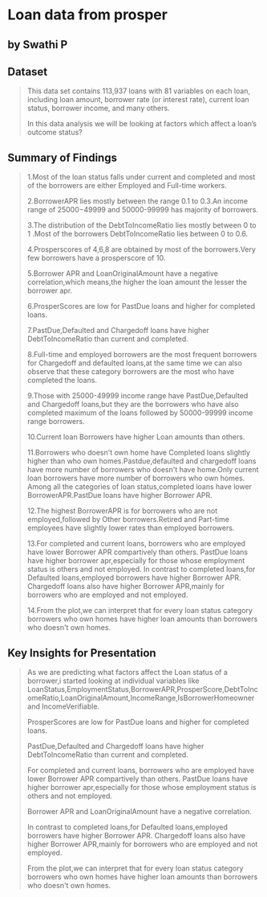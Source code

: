 # Loan data from prosper
## by Swathi P


## Dataset

> This data set contains 113,937 loans with 81 variables on each loan, including loan amount, borrower rate (or interest rate), current loan status, borrower income, and many others.
>
>In this data analysis we will be looking at factors which affect a loan’s outcome status?


## Summary of Findings

>1.Most of the loan status falls under current and completed and most of the borrowers are either Employed and Full-time workers.
>
>2.BorrowerAPR lies mostly between the range 0.1 to 0.3.An income range of 25000−49999 and 50000-99999 has majority of borrowers.
>
>3.The distribution of the DebtToIncomeRatio lies mostly between 0 to 1 .Most of the borrowers DebtToIncomeRatio lies between 0 to 0.6.
>
>4.Prosperscores of 4,6,8 are obtained by most of the borrowers.Very few borrowers have a prosperscore of 10.
>
>5.Borrower APR and LoanOriginalAmount have a negative correlation,which means,the higher the loan amount the lesser the borrower apr.
>
>6.ProsperScores are low for PastDue loans and higher for completed loans.
>
>7.PastDue,Defaulted and Chargedoff loans have higher DebtToIncomeRatio than current and completed.
>
>8.Full-time and employed borrowers are the most frequent borrowers for Chargedoff and defaulted loans,at the same time we can also observe that these category borrowers are the most who have completed the loans.
>
>9.Those with 25000-49999 income range have PastDue,Defaulted and Chargedoff loans,but they are the borrowers who have also completed maximum of the loans followed by 50000-99999 income range borrowers.
>
>10.Current loan Borrowers have higher Loan amounts than others.
>
>11.Borrowers who doesn't own home have Completed loans slightly higher than who own homes.Pastdue,defaulted and chargedoff loans have more number of borrowers who doesn't have home.Only current loan borrowers have more number of borrowers who own homes. Among all the categories of loan status,completed loans have lower BorrowerAPR.PastDue loans have higher Borrower APR.
>
>12.The highest BorrowerAPR is for borrowers who are not employed,followed by Other borrowers.Retired and Part-time employees have slightly lower rates than employed borrowers.
>
>13.For completed and current loans, borrowers who are employed have lower Borrower APR compartively than others.
PastDue loans have higher borrower apr,especially for those whose employment status is others and not employed.
In contrast to completed loans,for Defaulted loans,employed borrowers have higher Borrower APR.
Chargedoff loans also have higher Borrower APR,mainly for borrowers who are employed and not employed.
>
>14.From the plot,we can interpret that for every loan status category borrowers who own homes have higher loan amounts than borrowers who doesn't own homes.


## Key Insights for Presentation

>As we are predicting what factors affect the Loan status of a borrower,i started looking at individual variables like LoanStatus,EmploymentStatus,BorrowerAPR,ProsperScore,DebtToIncomeRatio,LoanOriginalAmount,IncomeRange,IsBorrowerHomeowner and IncomeVerifiable.
>
>ProsperScores are low for PastDue loans and higher for completed loans.
>
>PastDue,Defaulted and Chargedoff loans have higher DebtToIncomeRatio than current and completed.
>
>For completed and current loans, borrowers who are employed have lower Borrower APR compartively than others. PastDue loans have higher borrower apr,especially for those whose employment status is others and not employed.
>
>Borrower APR and LoanOriginalAmount have a negative correlation.
>
>In contrast to completed loans,for Defaulted loans,employed borrowers have higher Borrower APR. Chargedoff loans also have higher Borrower APR,mainly for borrowers who are employed and not employed.
>
>From the plot,we can interpret that for every loan status category borrowers who own homes have higher loan amounts than borrowers who doesn't own homes.